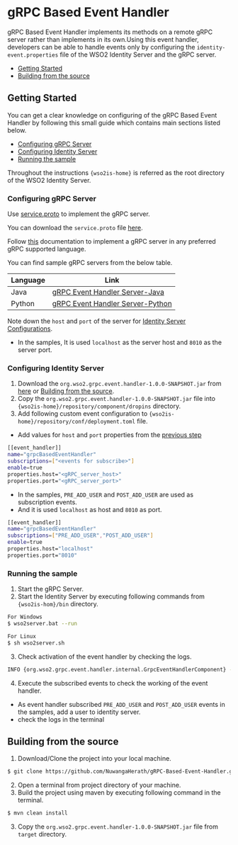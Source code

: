 # gRPC Based Event Handler
gRPC Based Event Handler implements its methods on a remote gRPC server rather than implements in its own.Using this event handler, developers can be able to handle events only by configuring the `identity-event.properties` file of the WSO2 Identity Server and the gRPC server.
- [Getting Started](#getting-started)
- [Building from the source](#building-from-the-source)

## Getting Started
You can get a clear knowledge on configuring of the gRPC Based Event Handler by following this small guide which contains main sections listed below.

- [Configuring gRPC Server](#configuring-grpc-server)
- [Configuring Identity Server](#configuring-identity-server)
- [Running the sample](#running-the-sample)

Throughout the instructions `{wso2is-home}` is referred as the root directory of the WSO2 Identity Server.

### Configuring gRPC Server
Use [service.proto](https://github.com/NuwangaHerath/gRPC-Custom-Event-Handler/blob/main/src/main/resources/service.proto) to implement the gRPC server.

You can download the `service.proto` file [here](https://github.com/NuwangaHerath/gRPC-Custom-Event-Handler/releases/tag/v1.0.0).

Follow [this](https://grpc.io/docs/) documentation to implement a gRPC server in any preferred gRPC supported language.

You can find sample gRPC servers from the below table.

| Language | Link |
| ------ | ------ |
| Java | [gRPC Event Handler Server-Java](https://github.com/NuwangaHerath/grpc-custom-event-handler-server) |
| Python | [gRPC Event Handler Server-Python](https://github.com/NuwangaHerath/grpc-event-handler-server-python)|

Note down the `host` and `port` of the server for [Identity Server Configurations](#configuring-identity-server).

- In the samples, It is used `localhost` as the server host and `8010` as the server port.


### Configuring Identity Server
1. Download the `org.wso2.grpc.event.handler-1.0.0-SNAPSHOT.jar` from [here](https://github.com/NuwangaHerath/gRPC-Custom-Event-Handler/releases/tag/v1.0.0) or [Building from the source](#building-from-the-source).
2. Copy the `org.wso2.grpc.event.handler-1.0.0-SNAPSHOT.jar` file into `{wso2is-home}/repository/component/dropins` directory.
3. Add following custom event configuration to `{wso2is-home}/repository/conf/deployment.toml` file.
- Add values for `host` and `port` properties from the [previous step](#configuring-grpc-server)

```sh
[[event_handler]]
name="grpcBasedEventHandler"
subscriptions=["<events for subscribe>"]
enable=true
properties.host="<gRPC_server_host>"
properties.port="<gRPC_server_port>"
```
- In the samples, `PRE_ADD_USER` and `POST_ADD_USER` are used as subscription events.
- And it is used `localhost` as host and `8010` as port.
```sh
[[event_handler]]
name="grpcBasedEventHandler"
subscriptions=["PRE_ADD_USER","POST_ADD_USER"]
enable=true
properties.host="localhost"
properties.port="8010"
```

### Running the sample
1. Start the gRPC Server.
2. Start the Identity Server by executing following commands from `{wso2is-hom}/bin` directory.

```sh
For Windows
$ wso2server.bat --run

For Linux
$ sh wso2server.sh
```
3. Check activation of the event handler by checking the logs.
```sh
INFO {org.wso2.grpc.event.handler.internal.GrpcEventHandlerComponent} - gRPC event handler activated successfully.
```
4. Execute the subscribed events to check the working of the event handler.
- As event handler subscribed `PRE_ADD_USER` and `POST_ADD_USER` events in the samples, add a user to identity server.
- check the logs in the terminal

## Building from the source

1. Download/Clone the project into your local machine.
```sh
$ git clone https://github.com/NuwangaHerath/gRPC-Based-Event-Handler.git
```
2. Open a terminal from project directory of your machine.
2. Build the project using maven by executing following command in the terminal.
```sh
$ mvn clean install
```
3. Copy the `org.wso2.grpc.event.handler-1.0.0-SNAPSHOT.jar` file from `target` directory.

